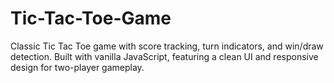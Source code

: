 # Tic-Tac-Toe-Game
Classic Tic Tac Toe game with score tracking, turn indicators, and win/draw detection. Built with vanilla JavaScript, featuring a clean UI and responsive design for two-player gameplay.
